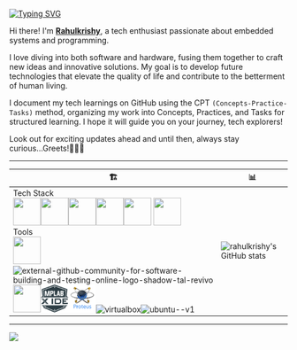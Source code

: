 <!---
Readme Typing SVG: https://readme-typing-svg.herokuapp.com/demo/?pause=750&color=2CF74C&lines=Hi%E2%9C%8C%F0%9F%8F%BB
--->
[![Typing SVG](https://readme-typing-svg.herokuapp.com?font=Fira+Code&pause=750&color=4EF739&width=435&lines=%F0%9F%91%8B%F0%9F%8F%BB+Welcome+to+My+GitHub+Profile!+;Hi!%E2%9C%8C%F0%9F%8F%BB;I'm+Rahulkrishy%F0%9F%91%A8%F0%9F%8F%BB%E2%80%8D%F0%9F%92%BB)](https://git.io/typing-svg)

Hi there! I'm [**Rahulkrishy**](https://github.com/rahulkrishy), a tech enthusiast passionate about embedded systems and programming. <br/>

I love diving into both software and hardware, fusing them together to craft new ideas and innovative solutions. My goal is to develop future technologies that elevate the quality of life and contribute to the betterment of human living.

I document my tech learnings on GitHub using the CPT `(Concepts-Practice-Tasks)` method, organizing my work into Concepts, Practices, and Tasks for structured learning. I hope it will guide you on your journey, tech explorers!

Look out for exciting updates ahead and until then, always stay curious...Greets!✌🏻🚀

---

|   🏗️   |   📊   |
| ------- | -------|
| Tech Stack <br/> <img height="50" width="50" src="https://img.icons8.com/color/48/000000/c-programming.png"/><img height="50" width="50" src="https://img.icons8.com/color/48/000000/c-plus-plus-logo.png"/><img height="50" width="50" src="https://img.icons8.com/color/48/000000/python.png"/><img height="50" width="50" src="https://img.icons8.com/color/48/000000/java-coffee-cup-logo.png"/><img width="50" height="50" src="https://img.icons8.com/color/50/motherboard.png"/> <img height="50" width="50" src="https://img.icons8.com/fluent/48/000000/arduino.png"/><br/>Tools<br/><img height="50" width="50" src="https://img.icons8.com/color/50/000000/git.png"/><img width="50" height="50" src="https://img.icons8.com/external-tal-revivo-shadow-tal-revivo/50/external-github-community-for-software-building-and-testing-online-logo-shadow-tal-revivo.png" alt="external-github-community-for-software-building-and-testing-online-logo-shadow-tal-revivo"/><img height="50" width="50" src="https://img.icons8.com/color/48/000000/visual-studio-code-2019.png"/><img height="50" width="50" src="README_File_Assets/mplab-x-ide-logo.png"/><img height="50" width="50" src="README_File_Assets/Proteus_8_logo.png"/><img width="50" height="50" src="https://img.icons8.com/color/50/virtualbox.png" alt="virtualbox"/><img width="50" height="50" src="https://img.icons8.com/color/50/ubuntu--v1.png" alt="ubuntu--v1"/> | ![rahulkrishy's GitHub stats](https://github-readme-stats.vercel.app/api?username=rahulkrishy&theme=chartreuse-dark&show_icons=true&&hide=issues,contribs&&card_width=25) |

<!---
GitHub stats: https://github.com/anuraghazra/github-readme-stats
--->


---

<!---
Visitors Count: https://visitcount.itsvg.in/
--->
[![](https://visitcount.itsvg.in/api?id=rahulkrishy&label=visitors&color=12&icon=5&pretty=true)](https://visitcount.itsvg.in)

